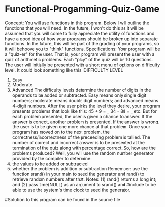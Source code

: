 # Functional-Progamming-Quiz-Game

Concept: You will use functions in this program. Below I will outline the functions that you will need. In the future, I
won't do this as it will be assumed that you will come to fully appreciate the utility of functions and have a good
idea of how your programs should be broken up into separate functions. In the future, this will be part of the
grading of your programs, so it will behoove you to "think" functions.
Specifications: Your program will be a "quiz-er" for the user. That is, your program will present the user with a quiz
of arithmetic problems. Each "play" of the quiz will be 10 questions. The user will initially be presented with a short
menu of options on difficulty level. It could look something like this:
DIFFICULTY LEVEL
1. Easy
2. Moderate
3. Advanced
The difficulty levels determine the number of digits in the operands to be added or subtracted. Easy means
only single digit numbers; moderate means double digit numbers; and advanced means 4-digit numbers. After
the user picks the level they desire, your program presents problems that look like this:
45 + 9 = _
34 - 88 = _
etc.
But for each problem presented, the user is given a chance to answer. If the answer is correct, another problem
is presented. If the answer is wrong, the user is to be given one more chance at that problem. Once your
program has moved on to the next problem, the correctness/incorrectness of the preceeding problem is tallied.
The number of correct and incorrect answer is to be presented at the termination of the quiz along with
percentage correct. So, how are the problems produced? Well, you will use the random number generator
provided by the compiler to determine:
1. the values to be added or subtracted
2. whether the problem is addition or subtraction
Remember: use the function srand() in your main to seed the generator and rand() to retrieve random numbers
after that. Notes: (1) rand() returns a long int; and (2) pass time(NULL) as an argument to srand() and
#include<ctime> to be able to use the system's time clock to seed the generator.
  
 #Solution to this program can be found in the source file

